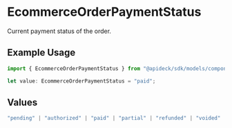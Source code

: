 # EcommerceOrderPaymentStatus

Current payment status of the order.

## Example Usage

```typescript
import { EcommerceOrderPaymentStatus } from "@apideck/sdk/models/components";

let value: EcommerceOrderPaymentStatus = "paid";
```

## Values

```typescript
"pending" | "authorized" | "paid" | "partial" | "refunded" | "voided" | "unknown"
```